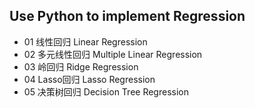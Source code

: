 ## Use Python to implement Regression
- 01 线性回归 Linear Regression
- 02 多元线性回归 Multiple Linear Regression
- 03 岭回归 Ridge Regression
- 04 Lasso回归 Lasso Regression
- 05 决策树回归 Decision Tree Regression

